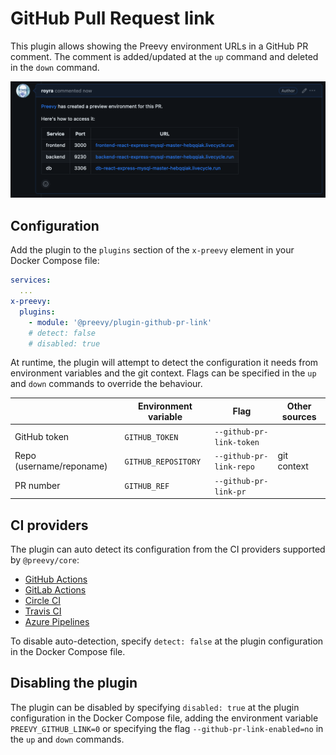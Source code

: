 # GitHub Pull Request link

This plugin allows showing the Preevy environment URLs in a GitHub PR comment. The comment is added/updated at the `up` command and deleted in the `down` command.

![Demo comment](./demo.png)

## Configuration

Add the plugin to the `plugins` section of the `x-preevy` element in your Docker Compose file:

```yaml
services:
  ...
x-preevy:
  plugins:
    - module: '@preevy/plugin-github-pr-link'
    # detect: false
    # disabled: true
```

At runtime, the plugin will attempt to detect the configuration it needs from environment variables and the git context. Flags can be specified in the `up` and `down` commands to override the behaviour.

| | Environment variable | Flag | Other sources |
|---|------|------|-----|
| GitHub token | `GITHUB_TOKEN` | `--github-pr-link-token` | |
| Repo (username/reponame) | `GITHUB_REPOSITORY` | `--github-pr-link-repo` | git context |
| PR number | `GITHUB_REF` | `--github-pr-link-pr` | |

## CI providers

The plugin can auto detect its configuration from the CI providers supported by `@preevy/core`:

* [GitHub Actions](../core/src/ci-providers/github-actions.ts)
* [GitLab Actions](../core/src/ci-providers/gitlab.ts)
* [Circle CI](../core/src/ci-providers/circle.ts)
* [Travis CI](../core/src/ci-providers/travis.ts)
* [Azure Pipelines](../core/src/ci-providers/azure-pipelines.ts)

To disable auto-detection, specify `detect: false` at the plugin configuration in the Docker Compose file.

## Disabling the plugin

The plugin can be disabled by specifying `disabled: true` at the plugin configuration in the Docker Compose file, adding the environment variable `PREEVY_GITHUB_LINK=0` or specifying the flag `--github-pr-link-enabled=no` in the `up` and `down` commands.


